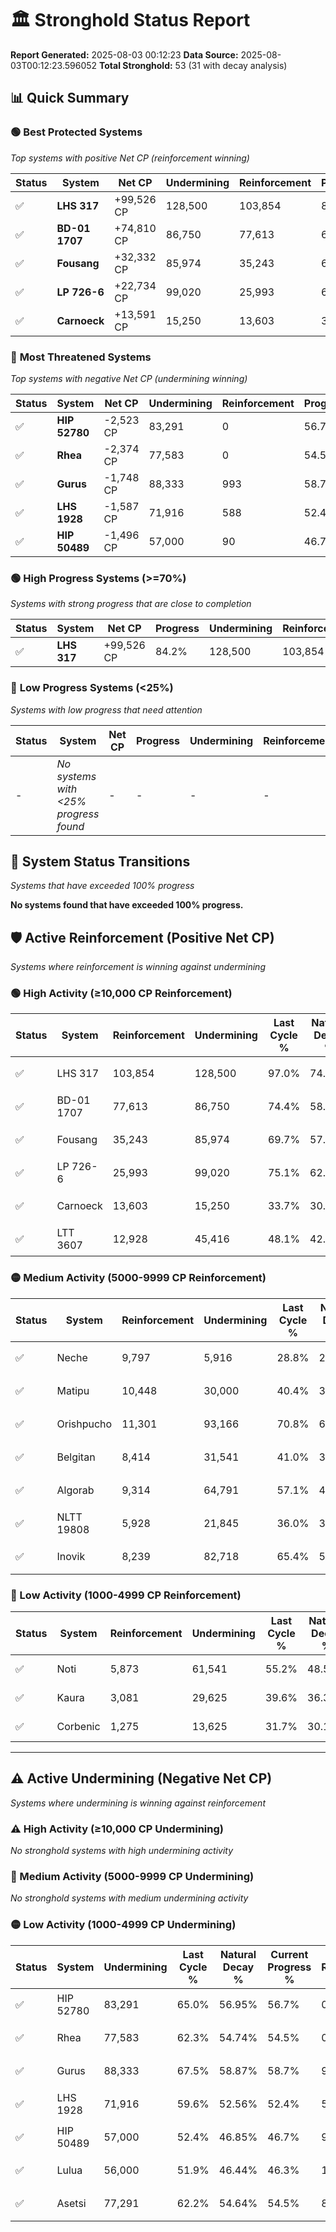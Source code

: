 # 🏛️ Stronghold Status Report

**Report Generated:** 2025-08-03 00:12:23
**Data Source:** 2025-08-03T00:12:23.596052
**Total Stronghold:** 53 (31 with decay analysis)

## 📊 Quick Summary

### 🟢 **Best Protected Systems**
*Top systems with positive Net CP (reinforcement winning)*

| Status | System | Net CP | Undermining | Reinforcement | Progress |
|--------|--------|--------|-------------|---------------|----------|
| ✅ | **LHS 317** | +99,526 CP | 128,500 | 103,854 | 84.2% |
| ✅ | **BD-01 1707** | +74,810 CP | 86,750 | 77,613 | 65.7% |
| ✅ | **Fousang** | +32,332 CP | 85,974 | 35,243 | 61.1% |
| ✅ | **LP 726-6** | +22,734 CP | 99,020 | 25,993 | 65.2% |
| ✅ | **Carnoeck** | +13,591 CP | 15,250 | 13,603 | 32.2% |

### 🔴 **Most Threatened Systems**
*Top systems with negative Net CP (undermining winning)*

| Status | System | Net CP | Undermining | Reinforcement | Progress |
|--------|--------|--------|-------------|---------------|----------|
| ✅ | **HIP 52780** | -2,523 CP | 83,291 | 0 | 56.7% |
| ✅ | **Rhea** | -2,374 CP | 77,583 | 0 | 54.5% |
| ✅ | **Gurus** | -1,748 CP | 88,333 | 993 | 58.7% |
| ✅ | **LHS 1928** | -1,587 CP | 71,916 | 588 | 52.4% |
| ✅ | **HIP 50489** | -1,496 CP | 57,000 | 90 | 46.7% |

### 🟢 **High Progress Systems (>=70%)**
*Systems with strong progress that are close to completion*

| Status | System | Net CP | Progress | Undermining | Reinforcement |
|--------|--------|--------|----------|-------------|---------------|
| ✅ | **LHS 317** | +99,526 CP | 84.2% | 128,500 | 103,854 |

### 🔴 **Low Progress Systems (<25%)**
*Systems with low progress that need attention*

| Status | System | Net CP | Progress | Undermining | Reinforcement |
|--------|--------|--------|----------|-------------|---------------|
| - | *No systems with <25% progress found* | - | - | - | - |
## 🔄 System Status Transitions
*Systems that have exceeded 100% progress*

**No systems found that have exceeded 100% progress.**

## 🛡️ Active Reinforcement (Positive Net CP)
*Systems where reinforcement is winning against undermining*

### 🟢 High Activity (≥10,000 CP Reinforcement)

| Status | System | Reinforcement | Undermining | Last Cycle % | Natural Decay % | Current Progress % | Current CP | Net CP | Activity |
|--------|--------|---------------|-------------|--------------|-----------------|-------------------|------------|--------|----------|
| ✅ | LHS 317 | 103,854 | 128,500 | 97.0% | 74.25% | 84.2% | 842,000 | +99,526 | 🟢 High Reinforcement |
| ✅ | BD-01 1707 | 77,613 | 86,750 | 74.4% | 58.22% | 65.7% | 657,000 | +74,810 | 🟢 High Reinforcement |
| ✅ | Fousang | 35,243 | 85,974 | 69.7% | 57.87% | 61.1% | 611,000 | +32,332 | 🟢 High Reinforcement |
| ✅ | LP 726-6 | 25,993 | 99,020 | 75.1% | 62.93% | 65.2% | 652,000 | +22,734 | 🟢 High Reinforcement |
| ✅ | Carnoeck | 13,603 | 15,250 | 33.7% | 30.84% | 32.2% | 322,000 | +13,591 | 🟢 High Reinforcement |
| ✅ | LTT 3607 | 12,928 | 45,416 | 48.1% | 42.42% | 43.6% | 436,000 | +11,807 | 🟢 High Reinforcement |

### 🟡 Medium Activity (5000-9999 CP Reinforcement)

| Status | System | Reinforcement | Undermining | Last Cycle % | Natural Decay % | Current Progress % | Current CP | Net CP | Activity |
|--------|--------|---------------|-------------|--------------|-----------------|-------------------|------------|--------|----------|
| ✅ | Neche | 9,797 | 5,916 | 28.8% | 27.20% | 28.2% | 282,000 | +9,985 | 🟡 Medium Reinforcement |
| ✅ | Matipu | 10,448 | 30,000 | 40.4% | 36.43% | 37.4% | 374,000 | +9,710 | 🟡 Medium Reinforcement |
| ✅ | Orishpucho | 11,301 | 93,166 | 70.8% | 60.68% | 61.5% | 615,000 | +8,246 | 🟡 Medium Reinforcement |
| ✅ | Belgitan | 8,414 | 31,541 | 41.0% | 37.03% | 37.8% | 377,999 | +7,654 | 🟡 Medium Reinforcement |
| ✅ | Algorab | 9,314 | 64,791 | 57.1% | 49.85% | 50.6% | 506,000 | +7,473 | 🟡 Medium Reinforcement |
| ✅ | NLTT 19808 | 5,928 | 21,845 | 36.0% | 33.26% | 33.8% | 337,999 | +5,393 | 🟡 Medium Reinforcement |
| ✅ | Inovik | 8,239 | 82,718 | 65.4% | 56.57% | 57.1% | 571,000 | +5,323 | 🟡 Medium Reinforcement |

### 🔴 Low Activity (1000-4999 CP Reinforcement)

| Status | System | Reinforcement | Undermining | Last Cycle % | Natural Decay % | Current Progress % | Current CP | Net CP | Activity |
|--------|--------|---------------|-------------|--------------|-----------------|-------------------|------------|--------|----------|
| ✅ | Noti | 5,873 | 61,541 | 55.2% | 48.59% | 49.0% | 490,000 | +4,111 | 🔵 Low Reinforcement |
| ✅ | Kaura | 3,081 | 29,625 | 39.6% | 36.35% | 36.6% | 366,000 | +2,516 | 🔵 Low Reinforcement |
| ✅ | Corbenic | 1,275 | 13,625 | 31.7% | 30.18% | 30.3% | 303,000 | +1,223 | 🔵 Low Reinforcement |


---

## ⚠️ Active Undermining (Negative Net CP)
*Systems where undermining is winning against reinforcement*

### ⚠️ High Activity (≥10,000 CP Undermining)

*No stronghold systems with high undermining activity*

### 🔶 Medium Activity (5000-9999 CP Undermining)

*No stronghold systems with medium undermining activity*

### 🟡 Low Activity (1000-4999 CP Undermining)

| Status | System | Undermining | Last Cycle % | Natural Decay % | Current Progress % | Reinforcement | Current CP | Net CP | Activity |
|--------|--------|-------------|--------------|-----------------|-------------------|---------------|------------|--------|----------|
| ✅ | HIP 52780 | 83,291 | 65.0% | 56.95% | 56.7% | 0 | 567,000 | -2,523 | 🟡 Low Undermining |
| ✅ | Rhea | 77,583 | 62.3% | 54.74% | 54.5% | 0 | 545,000 | -2,374 | 🟡 Low Undermining |
| ✅ | Gurus | 88,333 | 67.5% | 58.87% | 58.7% | 993 | 587,000 | -1,748 | 🟡 Low Undermining |
| ✅ | LHS 1928 | 71,916 | 59.6% | 52.56% | 52.4% | 588 | 524,000 | -1,587 | 🟡 Low Undermining |
| ✅ | HIP 50489 | 57,000 | 52.4% | 46.85% | 46.7% | 90 | 467,000 | -1,496 | 🟡 Low Undermining |
| ✅ | Lulua | 56,000 | 51.9% | 46.44% | 46.3% | 154 | 462,999 | -1,448 | 🟡 Low Undermining |
| ✅ | Asetsi | 77,291 | 62.2% | 54.64% | 54.5% | 875 | 545,000 | -1,441 | 🟡 Low Undermining |
